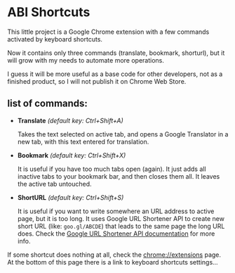 ABI Shortcuts
=============

This little project is a Google Chrome extension with a few commands activated by keyboard shortcuts.

Now it contains only three commands (translate, bookmark, shorturl),
but it will grow with my needs to automate more operations.

I guess it will be more useful as a base code for other developers, not as a finished product,
so I will not publish it on Chrome Web Store.


list of commands:
-----------------

*   __Translate__ _(default key: Ctrl+Shift+A)_

    Takes the text selected on active tab, and opens a Google Translator in a new tab, with this text entered for translation.

*   __Bookmark__ _(default key: Ctrl+Shift+X)_

    It is useful if you have too much tabs open (again). It just adds all inactive tabs to your bookmark bar, and then closes them all.
    It leaves the active tab untouched.

*   __ShortURL__ _(default key: Ctrl+Shift+S)_

    It is useful if you want to write somewhere an URL address to active page, but it is too long.
    It uses Google URL Shortener API to create new short URL (like: `goo.gl/ABCDE`) that leads to the same page the long URL does.
    Check the [Google URL Shortener API documentation](http://goo.gl/bgD0D2) for more info.


If some shortcut does nothing at all, check the [chrome://extensions](chrome://extensions) page.
At the bottom of this page there is a link to keyboard shortcuts settings...



